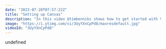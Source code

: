 ```yaml
---
date: "2023-07-20T07:57:22Z"
title: "Setting up Canvas"
description: "In this video @timbenniks shows how to get started with Visual Canvas, a feature that allows developers to implement agnostic, contextual, visual editing for content editors without having to annotate the source code with identifiers that tightly couple your components to an SDK.\n\nWant to know more? Visit https://uniform.dev or join us on Discord at: https://uniform.to/discord"
image: "https://i.ytimg.com/vi/3UyYXnCpPd8/maxresdefault.jpg"
videoId: "3UyYXnCpPd8"
---
```


undefined